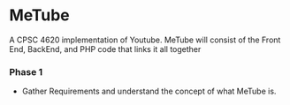 # MeTube
A CPSC 4620 implementation of Youtube. MeTube will consist of the Front End, BackEnd, and PHP code that links it all together




### Phase 1
- Gather Requirements and understand the concept of what MeTube is.
